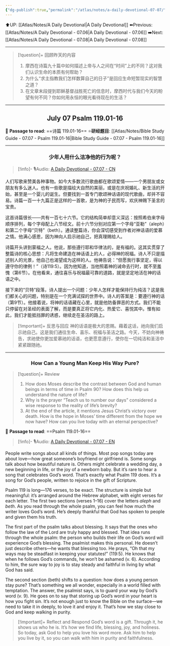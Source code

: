 ```yaml
---
{"dg-publish":true,"permalink":"/atlas/notes/a-daily-devotional-07-07/"}
---
```


 ⬆️UP: [[Atlas/Notes/A Daily Devotional\|A Daily Devotional]]
⬅️Previous: [[Atlas/Notes/A Daily Devotional - 07.06\|A Daily Devotional - 07.06]]
➡️Next: [[Atlas/Notes/A Daily Devotional - 07.08\|A Daily Devotional - 07.08]]

---

> [!question]+ 回顾昨天的内容
> 1. ⁠摩西在诗篇九十篇中如何描述上帝与人之间在“时间”上的不同？这对我们认识生命的本质有何帮助？
> 2. 为什么“求主指教我们怎样数算自己的日子”是回应生命短暂现实的智慧之道？
> 3. 在文章末段提到耶稣基督战胜死亡的信息时，摩西时代与我们今天的盼望有何不同？你如何用永恒的眼光看待现在的生活？

---
## <center>July 07 Psalm 119.01-16</center>

📖 **Passage to read**: ==诗篇 119.01-16==
⭐**研经题目**: [[Atlas/Notes/Bible Study Guide - 07.07 - Psalm 119.01-16\|Bible Study Guide - 07.07 - Psalm 119.01-16]]

---
### <center>少年人用什么洁净他的行为呢？</center>

> [!info]- 🎙️Audio: [A Daily Devotional - 07.07 - CN]()

人们写歌来赞美各种事物。如今大多数流行歌曲都在歌颂爱情——一个男朋友或女朋友有多么迷人。也有一些歌是描绘大自然的美丽，或是在庆祝婚礼、新生活的开始，甚至是一个婴儿的诞生。但要找到一首专门歌颂神话语的现代歌曲，却并不容易。诗篇一百一十九篇正是这样的一首歌，是为神的子民而写，欢庆神赐下圣言的宝贵。

这首诗篇很长——共有一百七十六节。它的结构简单却意义深远：按照希伯来字母顺序排列，每个字母配上八节经文。前十六节分别对应第一个字母“亚勒”（aleph）和第二个字母“贝特”（beth）。通读整篇诗，你会深切感受到作者对神话语的爱慕之情。他满心感恩，因为神向人启示祂自己，把真理赐给人。

诗篇开头讲到蒙福之人。他说，那些遵行耶和华律法的，是有福的。这其实贯穿了整篇诗的核心思想：凡将生命建造在神话语上的人，必得神的祝福。诗人不只是描述别人的光景，他自己也渴望成为这样的人。他祷告说：“但愿我行事坚定，得以遵守你的律例！”（诗119:5）。因为他知道，当他照着神的诫命去行时，就不至羞愧（第6节）。在他看来，通往喜乐与祝福最可靠的道路，就是坚定地活在神的话语之中。

接下来的“贝特”段落，诗人提出一个问题：少年人怎样才能保持行为纯洁？这是我们都关心的问题，特别是在一个充满试探的世界中。诗人的答案是：要遵行神的话（第9节）。他接着说，将神的话语藏在心里，就是他防备罪恶的方式。我们不能只停留在对圣经的表面了解，而是要真正将它内化、热爱它、喜悦其中。惟有如此，我们才能抵挡罪的诱惑，继续走在圣洁的路上。

> [!important]+ 反思与回应
神的话语是极大的恩赐。藉着这话，祂向我们启示祂自己。这是我们通往生命、喜乐、祝福与圣洁之路。今天，不妨向神祷告，求祂使你更加爱慕祂的话语，也更愿意遵行，使你在一切纯洁和圣洁中紧紧跟随祂。





---
### <center>How Can a Young Man Keep His Way Pure?</center>

> [!question]+ Review
> 1. ⁠How does Moses describe the contrast between God and human beings in terms of time in Psalm 90? How does this help us understand the nature of life?
> 2. Why is the prayer “Teach us to number our days” considered a wise response to the reality of life’s brevity?
> 3. At the end of the article, it mentions Jesus Christ’s victory over death. How is the hope in Moses’ time different from the hope we now have? How can you live today with an eternal perspective?

📖 **Passage to read**: ==Psalm 119.01-16==

> [!info]- 🎙️Audio: [A Daily Devotional - 07.07 - EN]()  

People write songs about all kinds of things. Most pop songs today are about love—how great someone’s boyfriend or girlfriend is. Some songs talk about how beautiful nature is. Others might celebrate a wedding day, a new beginning in life, or the joy of a newborn baby. But it’s rare to hear a song that celebrates God’s word. That’s exactly what Psalm 119 does. It’s a song for God’s people, written to rejoice in the gift of Scripture.

Psalm 119 is long—176 verses, to be exact. The structure is simple but meaningful: it’s arranged around the Hebrew alphabet, with eight verses for each letter. The first two sections (verses 1–16) cover the letters *aleph* and *beth*. As you read through the whole psalm, you can feel how much the writer loves God’s word. He’s deeply thankful that God has spoken to people and given them his truth.

The first part of the psalm talks about blessing. It says that the ones who follow the law of the Lord are truly happy and blessed. That idea runs through the whole psalm: the person who builds their life on God’s word will experience God’s blessing. The psalmist makes this personal. He doesn’t just describe others—he wants that blessing too. He prays, “Oh that my ways may be steadfast in keeping your statutes!” (119:5). He knows that when he follows God’s commands, he won’t be ashamed (v. 6). According to him, the sure way to joy is to stay steady and faithful in living by what God has said.

The second section (beth) shifts to a question: how does a young person stay pure? That’s something we all wonder, especially in a world filled with temptation. The answer, the psalmist says, is to guard your way by God’s word (v. 9). He goes on to say that storing up God’s word in your heart is how you fight sin. It’s not enough just to know the Bible on the surface—we need to take it in deeply, to love it and enjoy it. That’s how we stay close to God and keep walking in purity.

> [!important]+ Reflect and Respond
God’s word is a gift. Through it, he shows us who he is. It’s how we find life, blessing, joy, and holiness. So today, ask God to help you love his word more. Ask him to help you live by it, so you can walk with him in purity and faithfulness.


